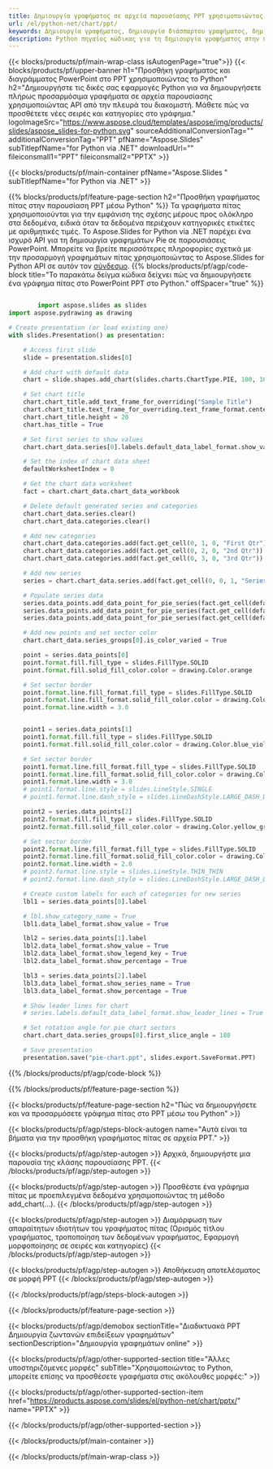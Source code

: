 ```yaml
---
title: Δημιουργία γραφήματος σε αρχεία παρουσίασης PPT χρησιμοποιώντας Python
url: /el/python-net/chart/ppt/
keywords: Δημιουργία γραφήματος, δημιουργία διάσπαρτου γραφήματος, δημιουργία γραφήματος πίτας, δημιουργία γραφήματος δέντρου, δημιουργία γραφήματος μετοχών, δημιουργία γραφήματος πλαισίου και μουστάκι, δημιουργία γραφήματος ιστογράμματος, δημιουργία γραφήματος διοχέτευσης, γράφημα ηλιοφάνειας, γράφημα πολλαπλών κατηγοριών, παρουσίαση PowerPoint, Python
description: Python πηγαίος κώδικας για τη δημιουργία γραφήματος στην παρουσίαση PPT.
---
```


{{< blocks/products/pf/main-wrap-class isAutogenPage="true">}}
{{< blocks/products/pf/upper-banner h1="Προσθήκη γραφήματος και διαγράμματος PowerPoint στο PPT χρησιμοποιώντας το Python" h2="Δημιουργήστε τις δικές σας εφαρμογές Python για να δημιουργήσετε πλήρως προσαρμόσιμα γραφήματα σε αρχεία παρουσίασης χρησιμοποιώντας API από την πλευρά του διακομιστή. Μάθετε πώς να προσθέτετε νέες σειρές και κατηγορίες στο γράφημα." logoImageSrc="https://www.aspose.cloud/templates/aspose/img/products/slides/aspose_slides-for-python.svg" sourceAdditionalConversionTag="" additionalConversionTag="PPT" pfName="Aspose.Slides" subTitlepfName="for Python via .NET" downloadUrl="" fileiconsmall1="PPT" fileiconsmall2="PPTX" >}}

{{< blocks/products/pf/main-container pfName="Aspose.Slides " subTitlepfName="for Python via .NET" >}}

{{% blocks/products/pf/feature-page-section  h2="Προσθήκη γραφήματος πίτας στην παρουσίαση PPT μέσω Python" %}}
Τα γραφήματα πίτας χρησιμοποιούνται για την εμφάνιση της σχέσης μέρους προς ολόκληρο στα δεδομένα, ειδικά όταν τα δεδομένα περιέχουν κατηγορικές ετικέτες με αριθμητικές τιμές. Το Aspose.Slides for Python via .NET παρέχει ένα ισχυρό API για τη δημιουργία γραφημάτων Pie σε παρουσιάσεις PowerPoint. Μπορείτε να βρείτε περισσότερες πληροφορίες σχετικά με την προσαρμογή γραφημάτων πίτας χρησιμοποιώντας το Aspose.Slides for Python API σε αυτόν τον [σύνδεσμο](https://docs.aspose.com/slides/python-net/pie-chart/).
{{% blocks/products/pf/agp/code-block title="Το παρακάτω δείγμα κώδικα δείχνει πώς να δημιουργήσετε ένα γράφημα πίτας στο PowerPoint PPT στο Python." offSpacer="true" %}}

```py

        import aspose.slides as slides
import aspose.pydrawing as drawing

# Create presentation (or load existing one) 
with slides.Presentation() as presentation:

    # Access first slide
    slide = presentation.slides[0]

    # Add chart with default data
    chart = slide.shapes.add_chart(slides.charts.ChartType.PIE, 100, 100, 400, 400)

    # Set chart title
    chart.chart_title.add_text_frame_for_overriding("Sample Title")
    chart.chart_title.text_frame_for_overriding.text_frame_format.center_text = slides.NullableBool(True)
    chart.chart_title.height = 20
    chart.has_title = True

    # Set first series to show values
    chart.chart_data.series[0].labels.default_data_label_format.show_value = True

    # Set the index of chart data sheet
    defaultWorksheetIndex = 0

    # Get the chart data worksheet
    fact = chart.chart_data.chart_data_workbook

    # Delete default generated series and categories
    chart.chart_data.series.clear()
    chart.chart_data.categories.clear()

    # Add new categories
    chart.chart_data.categories.add(fact.get_cell(0, 1, 0, "First Qtr"))
    chart.chart_data.categories.add(fact.get_cell(0, 2, 0, "2nd Qtr"))
    chart.chart_data.categories.add(fact.get_cell(0, 3, 0, "3rd Qtr"))

    # Add new series
    series = chart.chart_data.series.add(fact.get_cell(0, 0, 1, "Series 1"), chart.type)

    # Populate series data
    series.data_points.add_data_point_for_pie_series(fact.get_cell(defaultWorksheetIndex, 1, 1, 20))
    series.data_points.add_data_point_for_pie_series(fact.get_cell(defaultWorksheetIndex, 2, 1, 50))
    series.data_points.add_data_point_for_pie_series(fact.get_cell(defaultWorksheetIndex, 3, 1, 30))

    # Add new points and set sector color
    chart.chart_data.series_groups[0].is_color_varied = True

    point = series.data_points[0]
    point.format.fill.fill_type = slides.FillType.SOLID
    point.format.fill.solid_fill_color.color = drawing.Color.orange

    # Set sector border
    point.format.line.fill_format.fill_type = slides.FillType.SOLID
    point.format.line.fill_format.solid_fill_color.color = drawing.Color.gray
    point.format.line.width = 3.0


    point1 = series.data_points[1]
    point1.format.fill.fill_type = slides.FillType.SOLID
    point1.format.fill.solid_fill_color.color = drawing.Color.blue_violet

    # Set sector border
    point1.format.line.fill_format.fill_type = slides.FillType.SOLID
    point1.format.line.fill_format.solid_fill_color.color = drawing.Color.blue
    point1.format.line.width = 3.0
    # point1.format.line.style = slides.LineStyle.SINGLE
    # point1.format.line.dash_style = slides.LineDashStyle.LARGE_DASH_DOT

    point2 = series.data_points[2]
    point2.format.fill.fill_type = slides.FillType.SOLID
    point2.format.fill.solid_fill_color.color = drawing.Color.yellow_green

    # Set sector border
    point2.format.line.fill_format.fill_type = slides.FillType.SOLID
    point2.format.line.fill_format.solid_fill_color.color = drawing.Color.red
    point2.format.line.width = 2.0
    # point2.format.line.style = slides.LineStyle.THIN_THIN
    # point2.format.line.dash_style = slides.LineDashStyle.LARGE_DASH_DOT_DOT

    # Create custom labels for each of categories for new series
    lbl1 = series.data_points[0].label

    # lbl.show_category_name = True
    lbl1.data_label_format.show_value = True

    lbl2 = series.data_points[1].label
    lbl2.data_label_format.show_value = True
    lbl2.data_label_format.show_legend_key = True
    lbl2.data_label_format.show_percentage = True

    lbl3 = series.data_points[2].label
    lbl3.data_label_format.show_series_name = True
    lbl3.data_label_format.show_percentage = True

    # Show leader lines for chart
    # series.labels.default_data_label_format.show_leader_lines = True

    # Set rotation angle for pie chart sectors
    chart.chart_data.series_groups[0].first_slice_angle = 180

    # Save presentation
    presentation.save("pie-chart.ppt", slides.export.SaveFormat.PPT)

```

{{% /blocks/products/pf/agp/code-block %}}

{{% /blocks/products/pf/feature-page-section %}}

{{< blocks/products/pf/feature-page-section  h2="Πώς να δημιουργήσετε και να προσαρμόσετε γράφημα πίτας στο PPT μέσω του Python" >}}

{{< blocks/products/pf/agp/steps-block-autogen name="Αυτά είναι τα βήματα για την προσθήκη γραφήματος πίτας σε αρχεία PPT." >}}

{{< blocks/products/pf/agp/step-autogen >}}
Αρχικά, δημιουργήστε μια παρουσία της κλάσης παρουσίασης PPT.
{{< /blocks/products/pf/agp/step-autogen >}}

{{< blocks/products/pf/agp/step-autogen >}}
Προσθέστε ένα γράφημα πίτας με προεπιλεγμένα δεδομένα χρησιμοποιώντας τη μέθοδο add_chart(...).
{{< /blocks/products/pf/agp/step-autogen >}}

{{< blocks/products/pf/agp/step-autogen >}}
Διαμόρφωση των απαραίτητων ιδιοτήτων του γραφήματος πίτας (Ορισμός τίτλου γραφήματος, τροποποίηση των δεδομένων γραφήματος, Εφαρμογή μορφοποίησης σε σειρές και κατηγορίες)
{{< /blocks/products/pf/agp/step-autogen >}}

{{< blocks/products/pf/agp/step-autogen >}}
Αποθήκευση αποτελέσματος σε μορφή PPT
{{< /blocks/products/pf/agp/step-autogen >}}

{{< /blocks/products/pf/agp/steps-block-autogen >}}

{{< /blocks/products/pf/feature-page-section >}}

{{< blocks/products/pf/agp/demobox sectionTitle="Διαδικτυακά PPT Δημιουργία ζωντανών επιδείξεων γραφημάτων" sectionDescription="Δημιουργία γραφημάτων online" >}}

{{< blocks/products/pf/agp/other-supported-section title="Άλλες υποστηριζόμενες μορφές" subTitle="Χρησιμοποιώντας το Python, μπορείτε επίσης να προσθέσετε γραφήματα στις ακόλουθες μορφές:" >}}

{{< blocks/products/pf/agp/other-supported-section-item href="https://products.aspose.com/slides/el/python-net/chart/pptx/" name="PPTX" >}}


{{< /blocks/products/pf/agp/other-supported-section >}}

{{< /blocks/products/pf/main-container >}}
    
{{< /blocks/products/pf/main-wrap-class >}}